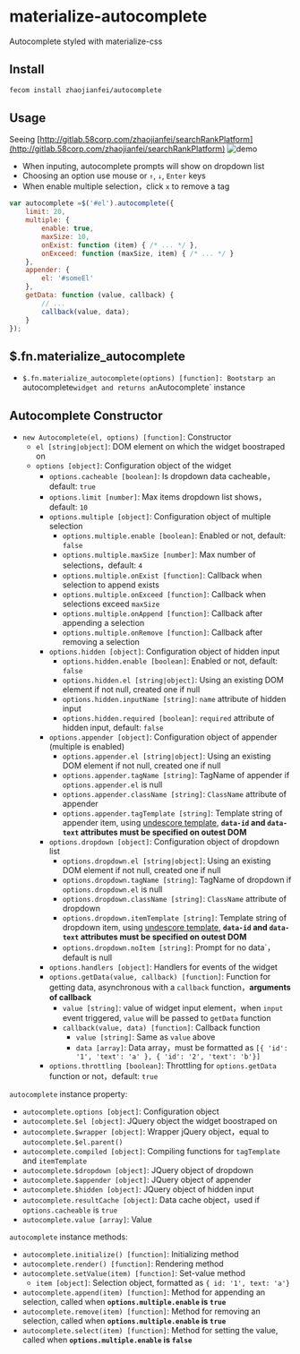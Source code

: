 # materialize-autocomplete
Autocomplete styled with materialize-css


## Install
```sh
fecom install zhaojianfei/autocomplete
```

## Usage
Seeing [http://gitlab.58corp.com/zhaojianfei/searchRankPlatform](http://gitlab.58corp.com/zhaojianfei/searchRankPlatform)
![demo](https://cloud.githubusercontent.com/assets/3138397/16448711/6fbbb510-3e25-11e6-9d1d-3f28a97d640b.png)
+ When inputing, autocomplete prompts will show on dropdown list
+ Choosing an option use mouse or `↑`, `↓`, `Enter` keys
+ When enable multiple selection，click `x` to remove a tag

```javascript
var autocomplete =$('#el').autocomplete({
    limit: 20,
    multiple: {
        enable: true,
        maxSize: 10,
        onExist: function (item) { /* ... */ },
        onExceed: function (maxSize, item) { /* ... */ }
    },
    appender: {
        el: '#someEl'
    },
    getData: function (value, callback) {
        // ...
        callback(value, data);
    }
});
```

## $.fn.materialize_autocomplete
+ `$.fn.materialize_autocomplete(options) [function]: Bootstarp an `autocomplete` widget and returns an `Autocomplete` instance

## Autocomplete Constructor
+ `new Autocomplete(el, options) [function]`: Constructor
    + `el [string|object]`: DOM element on which the widget boostraped on
    + `options [object]`: Configuration object of the widget
        + `options.cacheable [boolean]`: Is dropdown data cacheable，default: `true`
        + `options.limit [number]`: Max items dropdown list shows，default: `10`
        + `options.multiple [object]`: Configuration object of multiple selection
            + `options.multiple.enable [boolean]`: Enabled or not, default: `false`
            + `options.multiple.maxSize [number]`: Max number of selections，default: `4`
            + `options.multiple.onExist [function]`: Callback when selection to append exists
            + `options.multiple.onExceed [function]`: Callback when selections exceed `maxSize`
            + `options.multiple.onAppend [function]`: Callback after appending a selection
            + `options.multiple.onRemove [function]`: Callback after removing a selection
        + `options.hidden [object]`: Configuration object of hidden input
            + `options.hidden.enable [boolean]`: Enabled or not, default: `false`
            + `options.hidden.el [string|object]`: Using an existing DOM element if not null, created one if null
            + `options.hidden.inputName [string]`: `name` attribute of hidden input
            + `options.hidden.required [boolean]`: `required` attribute of hidden input, default: `false`
        + `options.appender [object]`: Configuration object of appender (multiple is enabled)
            + `options.appender.el [string|object]`: Using an existing DOM element if not null, created one if null
            + `options.appender.tagName [string]`: TagName of appender if `options.appender.el` is null
            + `options.appender.className [string]`: `ClassName` attribute of appender
            + `options.appender.tagTemplate [string]`: Template string of appender item, using [undescore template](http://underscorejs.org/#template), **`data-id` and `data-text` attributes must be specified on outest DOM**
        + `options.dropdown [object]`: Configuration object of dropdown list
            + `options.dropdown.el [string|object]`: Using an existing DOM element if not null, created one if null
            + `options.dropdown.tagName [string]`: TagName of dropdown if `options.dropdown.el` is null
            + `options.dropdown.className [string]`: `ClassName` attribute of dropdown
            + `options.dropdown.itemTemplate [string]`: Template string of dropdown item, using [undescore template](http://underscorejs.org/#template), **`data-id` and `data-text` attributes must be specified on outest DOM**
            + `options.dropdown.noItem [string]`: Prompt for no data`，default is null
        + `options.handlers [object]`: Handlers for events of the widget
        + `options.getData(value, callback) [function]`: Function for getting data, asynchronous with a `callback` function，**arguments of callback**
            + `value [string]`: value of widget input element，when `input` event triggered, `value` will be passed to `getData` function
            + `callback(value, data) [function]`: Callback function
                + `value [string]`: Same as `value` above
                + `data [array]`: Data array，must be formatted as `[{ 'id': '1', 'text': 'a' }, { 'id': '2', 'text': 'b'}]`
        + `options.throttling [boolean]`: Throttling for `options.getData` function or not，default: `true`

`autocomplete` instance property:
+ `autocomplete.options [object]`: Configuration object
+ `autocomplete.$el [object]`: JQuery object the widget boostraped on
+ `autocomplete.$wrapper [object]`: Wrapper jQuery object，equal to `autocomplete.$el.parent()`
+ `autocomplete.compiled [object]`: Compiling functions for `tagTemplate` and `itemTemplate`
+ `autocomplete.$dropdown [object]`: JQuery object of dropdown
+ `autocomplete.$appender [object]`: JQuery object of appender
+ `autocomplete.$hidden [object]`: JQuery object of hidden input
+ `autocomplete.resultCache [object]`: Data cache object，used if `options.cacheable` is `true`
+ `autocomplete.value [array]`: Value

`autocomplete` instance methods:
+ `autocomplete.initialize() [function]`: Initializing method
+ `autocomplete.render() [function]`: Rendering method
+ `autocomplete.setValue(item) [function]`: Set-value method
    + `item [object]`: Selection object, formatted as `{ id: '1', text: 'a'}`
+ `autocomplete.append(item) [function]`: Method for appending an selection, called when **`options.multiple.enable` is `true`**
+ `autocomplete.remove(item) [function]`: Method for removing an selection, called when **`options.multiple.enable` is `true`**
+ `autocomplete.select(item) [function]`: Method for setting the value, called when **`options.multiple.enable` is `false`**
